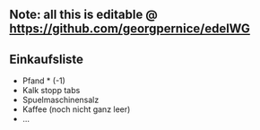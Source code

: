 Note: all this is editable 
@ https://github.com/georgpernice/edelWG
-------------
Einkaufsliste 
-------------
* Pfand * (-1)
* Kalk stopp tabs
* Spuelmaschinensalz
* Kaffee (noch nicht ganz leer) 
* ...

